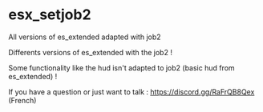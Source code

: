 # esx_setjob2
All versions of es_extended adapted with job2

Differents versions of es_extended with the job2 !

Some functionality like the hud isn't adapted to job2 (basic hud from es_extended) !

If you have a question or just want to talk : https://discord.gg/RaFrQB8Qex (French)
